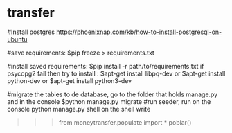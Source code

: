 # transfer
#Install postgres
  https://phoenixnap.com/kb/how-to-install-postgresql-on-ubuntu
  
#save requirements:
  $pip freeze > requirements.txt

#install saved requirements: 
  $pip install -r path/to/requirements.txt
  if psycopg2 fail then try to install :
    $apt-get install libpq-dev
    or
    $apt-get install python-dev 
    or
    $apt-get install python3-dev

#migrate the tables to de database, go to the folder that holds manage.py and in the console
  $python manage.py migrate
#run seeder, run on the console
  python manage.py shell
  on the shell write
  >>> from moneytransfer.populate import *
  >>> poblar()


  
